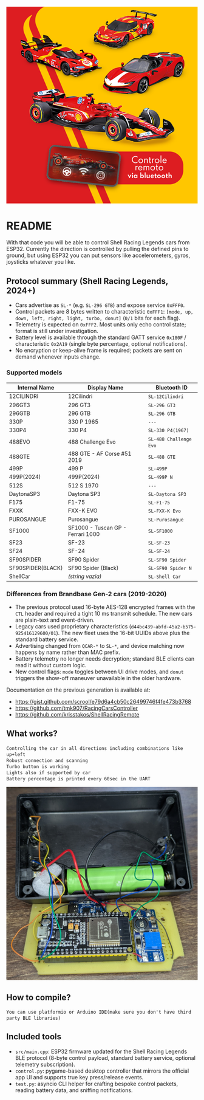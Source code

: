 
![Promoção Lendas colecionáveis](images/banner-2560.png)

# README
With that code you will be able to control Shell Racing Legends cars from ESP32. Currently
the direction is controlled by pulling the defined pins to ground, but using ESP32
you can put sensors like accelerometers, gyros, joysticks whatever you like.

## Protocol summary (Shell Racing Legends, 2024+)
- Cars advertise as `SL-*` (e.g. `SL-296 GTB`) and expose service `0xFFF0`.
- Control packets are 8 bytes written to characteristic `0xFFF1`:
	`[mode, up, down, left, right, light, turbo, donut]` (`0/1` bits for each flag).
- Telemetry is expected on `0xFFF2`. Most units only echo control state; format is still under investigation.
- Battery level is available through the standard GATT service `0x180F` / characteristic `0x2A19` (single byte percentage, optional notifications).
- No encryption or keep-alive frame is required; packets are sent on demand whenever inputs change.

### Supported models

| Internal Name       | Display Name                        | Bluetooth ID          |
|---------------------|-------------------------------------|-----------------------|
| 12CILINDRI          | 12Cilindri                          | `SL-12Cilindri`       |
| 296GT3              | 296 GT3                             | `SL-296 GT3`          |
| 296GTB              | 296 GTB                             | `SL-296 GTB`          |
| 330P                | 330 P 1965                          | `---`                 |
| 330P4               | 330 P4                              | `SL-330 P4(1967)`     |
| 488EVO              | 488 Challenge Evo                   | `SL-488 Challenge Evo`|
| 488GTE              | 488 GTE - AF Corse #51 2019         | `SL-488 GTE`          |
| 499P                | 499 P                               | `SL-499P`             |
| 499P(2024)          | 499P(2024)                          | `SL-499P N`           |
| 512S                | 512 S 1970                          | `---`                 |
| DaytonaSP3          | Daytona SP3                         | `SL-Daytona SP3`      |
| F175                | F1-75                               | `SL-F1-75`            |
| FXXK                | FXX-K EVO                           | `SL-FXX-K Evo`        |
| PUROSANGUE          | Purosangue                          | `SL-Purosangue`       |
| SF1000              | SF1000 - Tuscan GP - Ferrari 1000   | `SL-SF1000`           |
| SF23                | SF-23                               | `SL-SF-23`            |
| SF24                | SF-24                               | `SL-SF-24`            |
| SF90SPIDER          | SF90 Spider                         | `SL-SF90 Spider`      |
| SF90SPIDER(BLACK)   | SF90 Spider (Black)                 | `SL-SF90 Spider N`    |
| ShellCar            | *(string vazia)*                    | `SL-Shell Car`        |

### Differences from Brandbase Gen-2 cars (2019-2020)
- The previous protocol used 16-byte AES-128 encrypted frames with the `CTL` header and required a tight 10 ms transmit schedule. The new cars are plain-text and event-driven.
- Legacy cars used proprietary characteristics (`d44bc439-abfd-45a2-b575-925416129600/01`). The new fleet uses the 16-bit UUIDs above plus the standard battery service.
- Advertising changed from `QCAR-*` to `SL-*`, and device matching now happens by name rather than MAC prefix.
- Battery telemetry no longer needs decryption; standard BLE clients can read it without custom logic.
- New control flags: `mode` toggles between UI drive modes, and `donut` triggers the show-off maneuver unavailable in the older hardware.

Documentation on the previous generation is available at:
- https://gist.github.com/scrool/e79d6a4cb50c26499746f4fe473b3768
- https://github.com/tmk907/RacingCarsController
- https://github.com/krisstakos/ShellRacingRemote

## What works?
```
Controlling the car in all directions including combinations like up+left
Robust connection and scanning
Turbo button is working
Lights also if supported by car
Battery percentage is printed every 60sec in the UART
```

![Board](images/PXL_20251007_182055621.jpg)

## How to compile?
```
You can use platformio or Arduino IDE(make sure you don't have third party BLE libraries)
```

## Included tools
- `src/main.cpp`: ESP32 firmware updated for the Shell Racing Legends BLE protocol (8-byte control payload, standard battery service, optional telemetry subscription).
- `control.py`: pygame-based desktop controller that mirrors the official app UI and supports true key press/release events.
- `test.py`: asyncio CLI helper for crafting bespoke control packets, reading battery data, and sniffing notifications.
